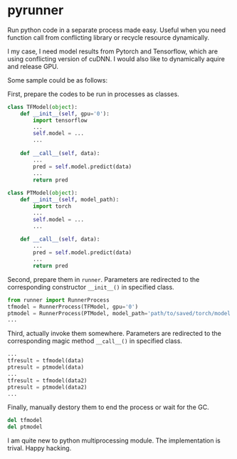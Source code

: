 # pyrunner

Run python code in a separate process made easy. Useful when you need function call from conflicting library or recycle resource  dynamically.

I my case, I need model results from Pytorch and Tensorflow, which are using conflicting version of cuDNN. I would also like to dynamically aquire and release GPU.

Some sample could be as follows:

First, prepare the codes to be run in processes as classes.
```python
class TFModel(object):
    def __init__(self, gpu='0'):
        import tensorflow
        ...
        self.model = ...
        ...
    
    def __call__(self, data):
        ...
        pred = self.model.predict(data)
        ...
        return pred
        
class PTModel(object):
    def __init__(self, model_path):
        import torch
        ...
        self.model = ...
        ...
    
    def __call__(self, data):
        ...
        pred = self.model.predict(data)
        ...
        return pred
```

Second, prepare them in `runner`.
Parameters are redirected to the corresponding constructor `__init__()` in specified class.
```python
from runner import RunnerProcess
tfmodel = RunnerProcess(TFModel, gpu='0')
ptmodel = RunnerProcess(PTModel, model_path='path/to/saved/torch/model')
...
```

Third, actually invoke them somewhere.
Parameters are redirected to the corresponding magic method `__call__()` in specified class.
```python
...
tfresult = tfmodel(data)
ptresult = ptmodel(data)
...
tfresult = tfmodel(data2)
ptresult = ptmodel(data2)
...
```

Finally, manually destory them to end the process or wait for the GC.
```python
del tfmodel
del ptmodel
```

I am quite new to python multiprocessing module.
The implementation is trival.
Happy hacking.
